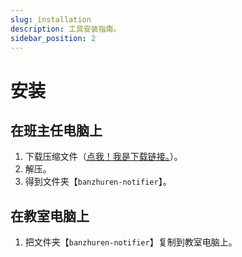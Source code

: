 ```yaml
---
slug: installation
description: 工具安装指南。
sidebar_position: 2
---
```


# 安装

## 在班主任电脑上

1. 下载压缩文件（[点我！我是下载链接。](../../../banzhuren-notifier.zip)）。
2. 解压。
3. 得到文件夹【`banzhuren-notifier`】。

## 在教室电脑上

1. 把文件夹【`banzhuren-notifier`】复制到教室电脑上。
